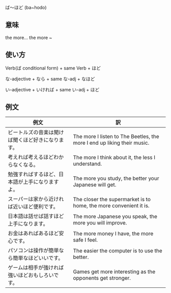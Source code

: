 ば～ほど (ba~hodo)

## 意味

the more… the more ~

## 使い方

Verb(ば conditional form) +	same Verb + ほど

な-adjective + なら	+ same な-adj + なほど

い-adjective + いければ	+ same い-adj + ほど

## 例文

|例文|訳|
| --- | --- |
|ビートルズの音楽は聞けば聞くほど好きになります。|The more I listen to The Beetles, the more I end up liking their music.|
|考えれば考えるほどわからなくなる。|The more I think about it, the less I understand.|
|勉強すればするほど、日本語が上手になりますよ。|The more you study, the better your Japanese will get.|
|スーパーは家から近ければ近いほど便利です。|The closer the supermarket is to home, the more convenient it is.|
|日本語は話せば話すほど上手になります。|The more Japanese you speak, the more you will improve.|
|お金はあればあるほど安心です。|The more money I have, the more safe I feel.|
|パソコンは操作が簡単なら簡単なほどいいです。|The easier the computer is to use the better.|
|ゲームは相手が強ければ強いほどおもしろいです。|Games get more interesting as the opponents get stronger.|